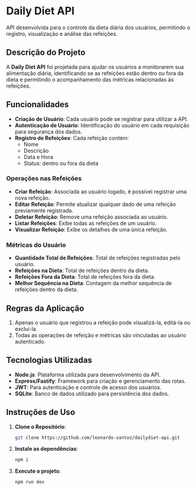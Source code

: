 # Daily Diet API

API desenvolvida para o controle da dieta diária dos usuários, permitindo o registro, visualização e análise das refeições.

## Descrição do Projeto

A **Daily Diet API** foi projetada para ajudar os usuários a monitorarem sua alimentação diária, identificando se as refeições estão dentro ou fora da dieta e permitindo o acompanhamento das métricas relacionadas às refeições.

## Funcionalidades

- **Criação de Usuário**: Cada usuário pode se registrar para utilizar a API.
- **Autenticação de Usuário**: Identificação do usuário em cada requisição para segurança dos dados.
- **Registro de Refeições**: Cada refeição contém:
  - Nome
  - Descrição
  - Data e Hora
  - Status: dentro ou fora da dieta

### Operações nas Refeições

- **Criar Refeição**: Associada ao usuário logado, é possível registrar uma nova refeição.
- **Editar Refeição**: Permite atualizar qualquer dado de uma refeição previamente registrada.
- **Deletar Refeição**: Remove uma refeição associada ao usuário.
- **Listar Refeições**: Exibe todas as refeições de um usuário.
- **Visualizar Refeição**: Exibe os detalhes de uma única refeição.

### Métricas do Usuário

- **Quantidade Total de Refeições**: Total de refeições registradas pelo usuário.
- **Refeições na Dieta**: Total de refeições dentro da dieta.
- **Refeições Fora da Dieta**: Total de refeições fora da dieta.
- **Melhor Sequência na Dieta**: Contagem da melhor sequência de refeições dentro da dieta.

## Regras da Aplicação

1. Apenas o usuário que registrou a refeição pode visualizá-la, editá-la ou excluí-la.
2. Todas as operações de refeição e métricas são vinculadas ao usuário autenticado.

## Tecnologias Utilizadas

- **Node.js**: Plataforma utilizada para desenvolvimento da API.
- **Express/Fastify**: Framework para criação e gerenciamento das rotas.
- **JWT**: Para autenticação e controle de acesso dos usuários.
- **SQLite**: Banco de dados utilizado para persistência dos dados.
  
## Instruções de Uso

1. **Clone o Repositório**:
   ```bash
   git clone https://github.com/leonardo-santoz/dailydiet-api.git

2. **Instale as dependências**:
   ```bash
   npm i

3. **Execute o projeto**:
   ```bash
   npm run dev
